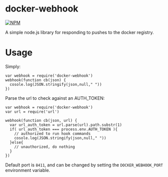 docker-webhook
===

[![NPM](https://nodei.co/npm/docker-webhook.png)](https://nodei.co/npm/docker-webhook/)

A simple node.js library for responding to pushes to the docker registry.

# Usage

Simply:

```
var webhook = require('docker-webhook')
webhook(function cb(json) {
  cosole.log(JSON.stringify(json,null," "))
})
```

Parse the url to check against an AUTH_TOKEN:

```
var webhook = require('docker-webhook')
var url = require('url')

webhook(function cb(json, url) {
  var url_auth_token = url.parse(url).path.substr(1)
  if( url_auth_token === process.env.AUTH_TOKEN ){
    // authorized to run hook commands
    cosole.log(JSON.stringify(json,null," "))
  }else{
    // unauthorized, do nothing
  }
})
```

Default port is `8411`, and can be changed by setting the `DOCKER_WEBHOOK_PORT` environment variable.
